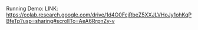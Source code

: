 Running Demo: 
LINK: https://colab.research.google.com/drive/1d4O0FcjRbeZ5XXJLVHoJy1ohKqPBfeTp?usp=sharing#scrollTo=AeA6RrpnZy-v
